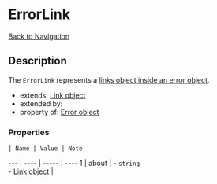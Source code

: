 # ErrorLink
[Back to Navigation](README.md)

## Description

The `ErrorLink` represents a [links object inside an error object](http://jsonapi.org/format/#error-objects).

- extends: [Link object](objects-link.md)
- extended by:
- property of: [Error object](objects-error.md)

### Properties

    | Name | Value | Note
--- | ---- | ----- | ----
1 | about | - `string`<br />- [Link object](objects-link.md) |

